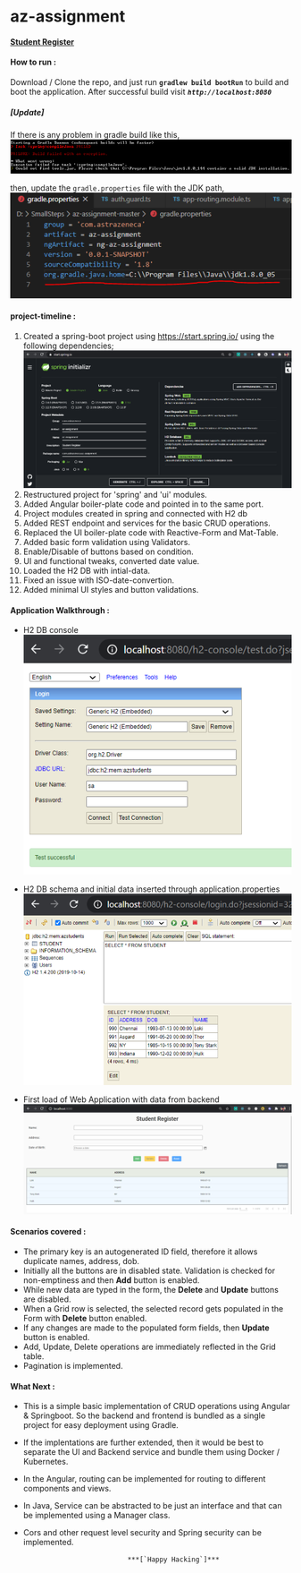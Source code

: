 # az-assignment
<h4><u>Student Register</u></h4>

#### How to run :
Download / Clone the repo, and just run <b>`gradlew build bootRun`</b> to build and boot the application.
After successful build visit <b><i>`http://localhost:8080`</i></b> 

##### [Update]
If there is any problem in gradle build like this,
![alt text](https://github.com/dashinglokie/az-assignment/blob/master/res/toolsJarErr.png?raw=true)

then, update the `gradle.properties` file with the JDK path,
![alt text](https://github.com/dashinglokie/az-assignment/blob/master/res/jdkPathGradle.png?raw=true)

#### project-timeline :
1. Created a spring-boot project using https://start.spring.io/ using the following dependencies;
![alt text](https://github.com/dashinglokie/az-assignment/blob/master/res/spring-startup.png?raw=true)
2. Restructured project for 'spring' and 'ui' modules.
3. Added Angular boiler-plate code and pointed in to the same port.
4. Project modules created in spring and connected with H2 db
5. Added REST endpoint and services for the basic CRUD operations.
6. Replaced the UI boiler-plate code with Reactive-Form and Mat-Table.
7. Added basic form validation using Validators.
8. Enable/Disable of buttons based on condition.
9. UI and functional tweaks, converted date value.
10. Loaded the H2 DB with intial-data.
11. Fixed an issue with ISO-date-convertion.
12. Added minimal UI styles and button validations.

#### Application Walkthrough :

* H2 DB console
![alt text](https://github.com/dashinglokie/az-assignment/blob/master/res/h2console.png?raw=true)


* H2 DB schema and initial data inserted through application.properties
![alt text](https://github.com/dashinglokie/az-assignment/blob/master/res/initialDataLoaded_H2db.png?raw=true)


* First load of Web Application with data from backend
![alt text](https://github.com/dashinglokie/az-assignment/blob/master/res/firstAppLoad.png?raw=true)

#### Scenarios covered :

* The primary key is an autogenerated ID field, therefore it allows duplicate names, address, dob.
* Initially all the buttons are in disabled state. Validation is checked for non-emptiness and then <b>Add</b> button is enabled.
* While new data are typed in the form, the <b>Delete</b> and <b>Update</b> buttons are disabled.
* When a Grid row is selected, the selected record gets populated in the Form with <b>Delete</b> button enabled.
* If any changes are made to the populated form fields, then <b>Update</b> button is enabled.
* Add, Update, Delete operations are immediately reflected in the Grid table.
* Pagination is implemented.

#### What Next :
- This is a simple basic implementation of CRUD operations using Angular & Springboot. So the backend and frontend is bundled as a single project for easy deployment using Gradle.
- If the implentations are further extended, then it would be best to separate the UI and Backend service and bundle them using Docker / Kubernetes.
- In the Angular, routing can be implemented for routing to different components and views.
- In Java, Service can be abstracted to be just an interface and that can be implemented using a Manager class.
- Cors and other request level security and Spring security can be implemented.

                                ***[`Happy Hacking`]***